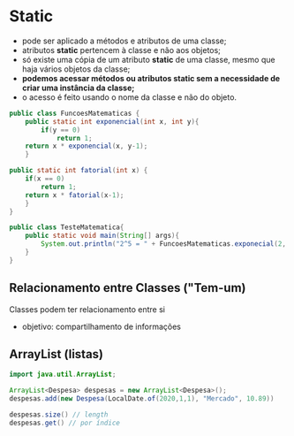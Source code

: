 # Static

* pode ser aplicado a métodos e atributos de uma classe;
* atributos **static** pertencem à classe e não aos objetos;
* só existe uma cópia de um atributo **static** de uma classe, mesmo que haja vários objetos da classe;
* **podemos acessar métodos ou atributos static sem a necessidade de criar uma instância da classe;**
* o acesso é feito usando o nome da classe e não do objeto.

```java
public class FuncoesMatematicas {
    public static int exponencial(int x, int y){
        if(y == 0)
            return 1;
    return x * exponencial(x, y-1);
    }

public static int fatorial(int x) {
    if(x == 0)
        return 1;
    return x * fatorial(x-1);
    }
}

public class TesteMatematica{
    public static void main(String[] args){
        System.out.println("2^5 = " + FuncoesMatematicas.exponecial(2, 5));
    }
}
```

## Relacionamento entre Classes ("Tem-um)

Classes podem ter relacionamento entre si

* objetivo: compartilhamento de informações

## ArrayList (listas)

```java
import java.util.ArrayList;

ArrayList<Despesa> despesas = new ArrayList<Despesa>();
despesas.add(new Despesa(LocalDate.of(2020,1,1), "Mercado", 10.89))

despesas.size() // length
despesas.get() // por índice
